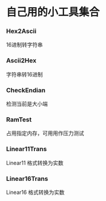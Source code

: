 # 自己用的小工具集合

### Hex2Ascii
16进制转字符串

### Ascii2Hex
字符串转16进制

### CheckEndian
检测当前是大小端

### RamTest
占用指定内存，可用用作压力测试

### Linear11Trans
Linear11 格式转换为实数

### Linear16Trans
Linear16 格式转换为实数